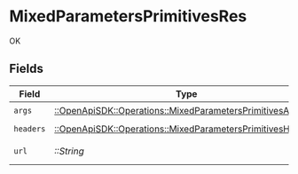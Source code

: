 # MixedParametersPrimitivesRes

OK


## Fields

| Field                                                                                                                     | Type                                                                                                                      | Required                                                                                                                  | Description                                                                                                               | Example                                                                                                                   |
| ------------------------------------------------------------------------------------------------------------------------- | ------------------------------------------------------------------------------------------------------------------------- | ------------------------------------------------------------------------------------------------------------------------- | ------------------------------------------------------------------------------------------------------------------------- | ------------------------------------------------------------------------------------------------------------------------- |
| `args`                                                                                                                    | [::OpenApiSDK::Operations::MixedParametersPrimitivesArgs](../../models/operations/mixedparametersprimitivesargs.md)       | :heavy_check_mark:                                                                                                        | N/A                                                                                                                       |                                                                                                                           |
| `headers`                                                                                                                 | [::OpenApiSDK::Operations::MixedParametersPrimitivesHeaders](../../models/operations/mixedparametersprimitivesheaders.md) | :heavy_check_mark:                                                                                                        | N/A                                                                                                                       |                                                                                                                           |
| `url`                                                                                                                     | *::String*                                                                                                                | :heavy_check_mark:                                                                                                        | N/A                                                                                                                       | http://localhost:35123/anything/mixedParams/path/pathValue?queryStringParam=queryValue                                    |